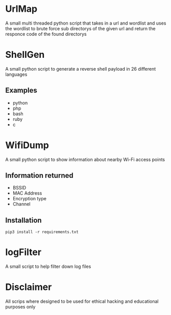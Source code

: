 # UrlMap
A small multi threaded python script that takes in a url
and wordlist and uses the wordlist to brute force sub
directorys of the given url and return the responce code
of the found directorys



# ShellGen
A small python script to generate a reverse shell payload
in 26 different languages 

Examples
---
* python
* php
* bash 
* ruby
* c

# WifiDump
A small python script to show information about nearby Wi-Fi access points

Information returned
--- 
* BSSID
* MAC Address
* Encryption type 
* Channel 

Installation
----
    
    pip3 install -r requirements.txt
    
# logFilter
A small script to help filter down log files


# Disclaimer 
All scrips where designed to be used for ethical hacking and educational purposes only 

